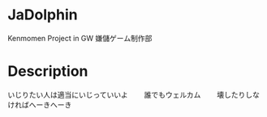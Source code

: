# JaDolphin
Kenmomen Project in GW
嫌儲ゲーム制作部

# Description
いじりたい人は適当にいじっていいよ　　
誰でもウェルカム　　
壊したりしなければへーきへーき
